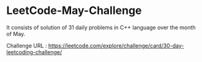 # LeetCode-May-Challenge
 It consists of solution of 31 daily problems in C++ language over the month of May.
 
 Challenge URL : https://leetcode.com/explore/challenge/card/30-day-leetcoding-challenge/
